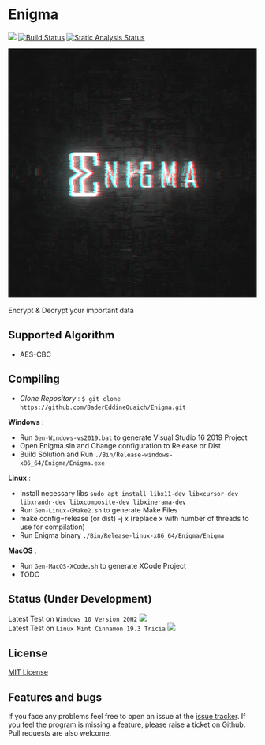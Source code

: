 # Enigma
<!--WORKFLOW-->
![](https://img.shields.io/badge/license-MIT-yellow)
[![Build Status](https://github.com/BaderEddineOuaich/Enigma/workflows/build/badge.svg)](https://github.com/BaderEddineOuaich/Enigma/actions?workflow=build) [![Static Analysis Status](https://github.com/BaderEddineOuaich/Enigma/workflows/static-analysis/badge.svg)](https://github.com/BaderEddineOuaich/Enigma/actions?workflow=static-analysis)

<!--LOGO-->
![Enigma](Resources/Branding/EnigmaLogo_Full.jpg)

<!--DESCRIOTION-->
Encrypt & Decrypt your important data


## Supported Algorithm
- AES-CBC


## Compiling
- <i>Clone Repository</i> : `$ git clone https://github.com/BaderEddineOuaich/Enigma.git` <br>

 <strong>Windows</strong> : <br>
 - Run `Gen-Windows-vs2019.bat` to generate Visual Studio 16 2019 Project<br> 
- Open Enigma.sln and Change configuration to Release or Dist
- Build Solution and Run `./Bin/Release-windows-x86_64/Enigma/Enigma.exe`

<strong>Linux</strong> : <br>
 - Install necessary libs `sudo apt install libx11-dev libxcursor-dev libxrandr-dev libxcomposite-dev libxinerama-dev`
 - Run `Gen-Linux-GMake2.sh` to generate Make Files
 - make config=release (or dist) -j x (replace x with number of threads to use for compilation)
 - Run Enigma binary `./Bin/Release-linux-x86_64/Enigma/Enigma`

<strong>MacOS</strong> : <br>
- Run `Gen-MacOS-XCode.sh` to generate XCode Project<br>
- TODO

## Status (Under Development)
Latest Test on `Windows 10 Version 20H2`
<image src="Resources/Dev Process/Windows-Latest.png"/>
<br>
Latest Test on `Linux Mint Cinnamon 19.3 Tricia`
<image src="Resources/Dev Process/Linux-Latest.png"/>


## License
[MIT License](LICENSE.md)


## Features and bugs

If you face any problems feel free to open an issue at the [issue tracker][tracker]. If you feel the program is missing a feature, please raise a ticket on Github. Pull requests are also welcome.

[tracker]: https://github.com/BaderEddineOuaich/Enigma/issues